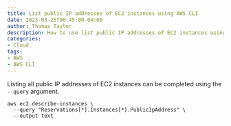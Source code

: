 ```yaml
---
title: List public IP addresses of EC2 instances using AWS CLI
date: 2023-03-25T00:45:00-04:00
author: Thomas Taylor
description: How to use list public IP addresses of EC2 instances using the AWS CLI
categories:
- Cloud
tags:
- AWS
- AWS CLI
---
```


Listing all public IP addresses of EC2 instances can be completed using the `--query` argument.

```shell
aws ec2 describe-instances \
  --query "Reservations[*].Instances[*].PublicIpAddress" \
  --output text
```